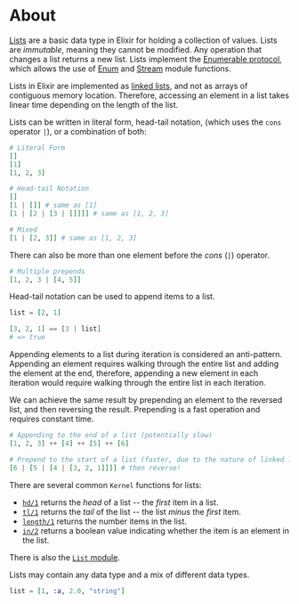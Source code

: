 # About

[Lists][list] are a basic data type in Elixir for holding a collection of values. Lists are _immutable_, meaning they cannot be modified. Any operation that changes a list returns a new list. Lists implement the [Enumerable protocol][enum-protocol], which allows the use of [Enum][enum] and [Stream][stream] module functions.

Lists in Elixir are implemented as [linked lists][linked-list-wiki], and not as arrays of contiguous memory location. Therefore, accessing an element in a list takes linear time depending on the length of the list.

Lists can be written in literal form, head-tail notation, (which uses the `cons` operator `|`), or a combination of both:

```elixir
# Literal Form
[]
[1]
[1, 2, 3]

# Head-tail Notation
[]
[1 | []] # same as [1]
[1 | [2 | [3 | []]]] # same as [1, 2, 3]

# Mixed
[1 | [2, 3]] # same as [1, 2, 3]
```

There can also be more than one element before the _cons_ (`|`) operator.

```elixir
# Multiple prepends
[1, 2, 3 | [4, 5]]
```

Head-tail notation can be used to append items to a list.

```elixir
list = [2, 1]

[3, 2, 1] == [3 | list]
# => true
```

Appending elements to a list during iteration is considered an anti-pattern. Appending an element requires walking through the entire list and adding the element at the end, therefore, appending a new element in each iteration would require walking through the entire list in each iteration.

We can achieve the same result by prepending an element to the reversed list, and then reversing the result. Prepending is a fast operation and requires constant time.

```elixir
# Appending to the end of a list (potentially slow)
[1, 2, 3] ++ [4] ++ [5] ++ [6]

# Prepend to the start of a list (faster, due to the nature of linked lists)
[6 | [5 | [4 | [3, 2, 1]]]] # then reverse!
```

There are several common `Kernel` functions for lists:

- [`hd/1`][hd] returns the _head_ of a list -- the _first_ item in a list.
- [`tl/1`][tl] returns the _tail_ of the list -- the list _minus_ the _first_ item.
- [`length/1`][length] returns the number items in the list.
- [`in/2`][in] returns a boolean value indicating whether the item is an element in the list.

There is also the [`List` module][list].

Lists may contain any data type and a mix of different data types.

```elixir
list = [1, :a, 2.0, "string"]
```

[enum]: https://hexdocs.pm/elixir/Enum.html
[enum-protocol]: https://hexdocs.pm/elixir/Enumerable.html
[hd]: https://hexdocs.pm/elixir/Kernel.html#hd/1
[in]: https://hexdocs.pm/elixir/Kernel.html#in/2
[length]: https://hexdocs.pm/elixir/Kernel.html#length/1
[list]: https://hexdocs.pm/elixir/List.html
[stream]: https://hexdocs.pm/elixir/Stream.html
[tl]: https://hexdocs.pm/elixir/Kernel.html#tl/1
[linked-list-wiki]: https://en.wikipedia.org/wiki/Linked_list
